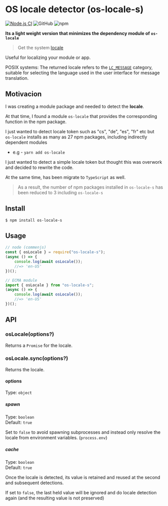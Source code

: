 # OS locale detector (os-locale-s)
[![Node.js CI](https://github.com/jeffy-g/os-locale-s/actions/workflows/ci.yml/badge.svg)](https://github.com/jeffy-g/os-locale-s/actions/workflows/ci.yml)
![GitHub](https://img.shields.io/github/license/jeffy-g/os-locale-s?style=flat)
![npm](https://img.shields.io/npm/dm/os-locale-s.svg?style=plastic)


__Its a light weight version that minimizes the dependency module of `os-locale`__


> Get the system [locale](https://en.wikipedia.org/wiki/Locale_(computer_software))

Useful for localizing your module or app.

POSIX systems: The returned locale refers to the [`LC_MESSAGE`](http://www.gnu.org/software/libc/manual/html_node/Locale-Categories.html#Locale-Categories) category, suitable for selecting the language used in the user interface for message translation.

## Motivacion

I was creating a module package and needed to detect the **locale**.

At that time, I found a module `os-locale` that provides the corresponding function in the npm package.

I just wanted to detect locale token such as "cs", "de", "es", "fr" etc but  
`os-locale` installs as many as 27 npm packages, including indirectly dependent modules
  + e.g - `yarn add os-locale`

I just wanted to detect a simple locale token but thought this was overwork and decided to rewrite the code.

At the same time, has been migrate to `TypeScript` as well.

> As a result, the number of npm packages installed in `os-locale-s` has been reduced to 3 including `os-locale-s`


## Install

```
$ npm install os-locale-s
```

## Usage

```js
// node (commenjs)
const { osLocale } = require("os-locale-s");
(async () => {
    console.log(await osLocale());
    //=> 'en-US'
})();
```

```ts
// ECMA module
import { osLocale } from "os-locale-s";
(async () => {
    console.log(await osLocale());
    //=> 'en-US'
})();
```
## API

### osLocale(options?)

Returns a `Promise` for the locale.

### osLocale.sync(options?)

Returns the locale.

#### options

Type: `object`

##### spawn

Type: `boolean`\
Default: `true`

Set to `false` to avoid spawning subprocesses and instead only resolve the locale from environment variables. (`process.env`)

##### cache

Type: `boolean`\
Default: `true`

Once the locale is detected, its value is retained and reused at the second and subsequent detections.

If set to `false`, the last held value will be ignored and do locale detection again (and the resulting value is not preserved)
